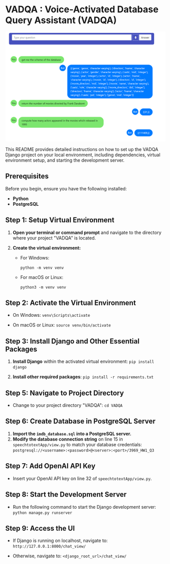 # VADQA : Voice-Activated Database Query Assistant (VADQA)
![Demo Image](https://github.com/sahityams/VADQA/blob/main/project.png "DemoImage")

This README provides detailed instructions on how to set up the VADQA Django project on your local environment, including dependencies, virtual environment setup, and starting the development server.

## Prerequisites

Before you begin, ensure you have the following installed:
- **Python**
- **PostgreSQL**

## Step 1: Setup Virtual Environment

1. **Open your terminal or command prompt** and navigate to the directory where your project "VADQA" is located.

2. **Create the virtual environment:**
   - For Windows:
     ```
     python -m venv venv
     ```
   - For macOS or Linux:
     ```
     python3 -m venv venv
     ```

## Step 2: Activate the Virtual Environment

- On Windows:
`venv\Scripts\activate`

- On macOS or Linux:
`source venv/bin/activate`


## Step 3: Install Django and Other Essential Packages

1. **Install Django** within the activated virtual environment:
`pip install django`


2. **Install other required packages**:
`pip install -r requirements.txt`


## Step 5: Navigate to Project Directory

- Change to your project directory "VADQA":
`cd VADQA`


## Step 6: Create Database in PostgreSQL Server

1. **Import the `imdb_database.sql` into a PostgreSQL server.**
2. **Modify the database connection string** on line 15 in `speechtotextApp/view.py` to match your database credentials:
`postgresql://<username>:<password>@<server>:<port>/3969_HW1_Q3`


## Step 7: Add OpenAI API Key

- Insert your OpenAI API key on line 32 of `speechtotextApp/view.py`.

## Step 8: Start the Development Server

- Run the following command to start the Django development server:
`python manage.py runserver`


## Step 9: Access the UI

- If Django is running on localhost, navigate to:
`http://127.0.0.1:8000/chat_view/`

- Otherwise, navigate to:
`<django_root_url>/chat_view/`
